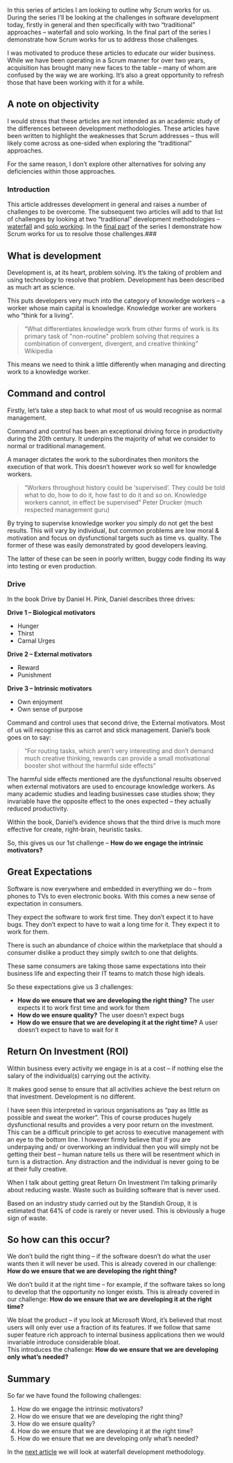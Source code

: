In this series of articles I am looking to outline why Scrum works for us.  During the series I’ll be looking at the challenges in software development today, firstly in general and then specifically with two “traditional” approaches – waterfall and solo working.  In the final part of the series I demonstrate how Scrum works for us to address those challenges.

I was motivated to produce these articles to educate our wider business.  While we have been operating in a Scrum manner for over two years, acquisition has brought many new faces to the table – many of whom are confused by the way we are working.  It’s also a great opportunity to refresh those that have been working with it for a while.

## A note on objectivity
I would stress that these articles are not intended as an academic study of the differences between development methodologies.  These articles have been written to highlight the weaknesses that Scrum addresses – thus will likely come across as one-sided when exploring the “traditional” approaches.

For the same reason, I don’t explore other alternatives for solving any deficiencies within those approaches.

### Introduction
This article addresses development in general and raises a number of challenges to be overcome.  The subsequent two articles will add to that list of challenges by looking at two “traditional” development methodologies – [waterfall](http://red-folder.blogspot.co.uk/2014/08/scrum-why-we-do-what-we-do-part-2.html) and [solo working](http://red-folder.blogspot.co.uk/2014/08/scrum-why-we-do-what-we-do-part-3-solo.html).  In the [final part](http://red-folder.blogspot.co.uk/2014/08/scrum-why-we-do-what-we-do-part-4.html) of the series I demonstrate how Scrum works for us to resolve those challenges.### 

## What is development
Development is, at its heart, problem solving.  It’s the taking of problem and using technology to resolve that problem.
Development has been described as much art as science.

This puts developers very much into the category of knowledge workers – a worker whose main capital is knowledge.  Knowledge worker are workers who “think for a living”.

> “What differentiates knowledge work from other forms of work is its primary task of "non-routine" problem solving that requires a combination of convergent, divergent, and creative thinking” Wikipedia

This means we need to think a little differently when managing and directing work to a knowledge worker.

## Command and control
Firstly, let’s take a step back to what most of us would recognise as normal management.

Command and control has been an exceptional driving force in productivity during the 20th century.  It underpins the majority of what we consider to normal or traditional management.

A manager dictates the work to the subordinates then monitors the execution of that work.  This doesn’t however work so well for knowledge workers.

> “Workers throughout history could be ‘supervised’.  They could be told what to do, how to do it, how fast to do it and so on.  Knowledge workers cannot, in effect be supervised” Peter Drucker (much respected management guru)

By trying to supervise knowledge worker you simply do not get the best results.  This will vary by individual, but common problems are low moral &amp; motivation and focus on dysfunctional targets such as time vs. quality.  The former of these was easily demonstrated by good developers leaving.  

The latter of these can be seen in poorly written, buggy code finding its way into testing or even production.

### Drive
In the book Drive by Daniel H. Pink, Daniel describes three drives:

**Drive 1 – Biological motivators**

* Hunger
* Thirst
* Carnal Urges

**Drive 2 – External motivators**

* Reward
* Punishment

**Drive 3 – Intrinsic motivators**

* Own enjoyment
* Own sense of purpose

Command and control uses that second drive, the External motivators.  Most of us will recognise this as carrot and stick management.
Daniel’s book goes on to say:

> “For routing tasks, which aren’t very interesting and don’t demand much creative thinking, rewards can provide a small motivational booster shot without the harmful side effects”

The harmful side effects mentioned are the dysfunctional results observed when external motivators are used to encourage knowledge workers.  As many academic studies and leading businesses case studies show; they invariable have the opposite effect to the ones expected – they actually reduced productivity.

Within the book, Daniel’s evidence shows that the third drive is much more effective for create, right-brain, heuristic tasks.

So, this gives us our 1st challenge – **How do we engage the intrinsic motivators?**

## Great Expectations
Software is now everywhere and embedded in everything we do – from phones to TVs to even electronic books.  With this comes a new sense of expectation in consumers.

They expect the software to work first time.  They don’t expect it to have bugs.  They don’t expect to have to wait a long time for it.  They expect it to work for them.

There is such an abundance of choice within the marketplace that should a consumer dislike a product they simply switch to one that delights.

These same consumers are taking those same expectations into their business life and expecting their IT teams to match those high ideals.

So these expectations give us 3 challenges:

* **How do we ensure that we are developing the right thing?**  The user expects it to work first time and work for them
* **How do we ensure quality?** The user doesn’t expect bugs
* **How do we ensure that we are developing it at the right time?** A user doesn’t expect to have to wait for it

## Return On Investment (ROI)
Within business every activity we engage in is at a cost – if nothing else the salary of the individual(s) carrying out the activity.

It makes good sense to ensure that all activities achieve the best return on that investment.  Development is no different.

I have seen this interpreted in various organisations as “pay as little as possible and sweat the worker”.  This of course produces hugely dysfunctional results and provides a very poor return on the investment.  This can be a difficult principle to get across to executive management with an eye to the bottom line.  I however firmly believe that if you are underpaying and/ or overworking an individual then you will simply not be getting their best – human nature tells us there will be resentment which in turn is a distraction.  Any distraction and the individual is never going to be at their fully creative.

When I talk about getting great Return On Investment I’m talking primarily about reducing waste.  Waste such as building software that is never used.

Based on an industry study carried out by the Standish Group, it is estimated that 64% of code is rarely or never used.  This is obviously a huge sign of waste.

## So how can this occur?
We don’t build the right thing – if the software doesn’t do what the user wants then it will never be used.  This is already covered in our challenge: **How do we ensure that we are developing the right thing?**

We don’t build it at the right time – for example, if the software takes so long to develop that the opportunity no longer exists.  This is already covered in our challenge: **How do we ensure that we are developing it at the right time?**

We bloat the product – if you look at Microsoft Word, it’s believed that most users will only ever use a fraction of its features.  If we follow that same super feature rich approach to internal business applications then we would invariable introduce considerable bloat.  
This introduces the challenge: **How do we ensure that we are developing only what’s needed?**

## Summary
So far we have found the following challenges:

1) How do we engage the intrinsic motivators?
2) How do we ensure that we are developing the right thing?
3) How do we ensure quality?
4) How do we ensure that we are developing it at the right time?
5) How do we ensure that we are developing only what’s needed?

In the [next article](http://red-folder.blogspot.co.uk/2014/08/scrum-why-we-do-what-we-do-part-2.html) we will look at waterfall development methodology.

